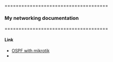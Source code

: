 =====================================

### My networking documentation

=====================================

#### Link

- [OSPF with mikrotik](./ospf-nat-with-mikrotik/README.MD)
-
